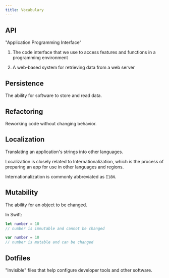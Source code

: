 ```yaml
---
title: Vocabulary
---
```


## API

"Application Programming Interface"

1) The code interface that we use to access features and functions in a
programming environment

2) A web-based system for retrieving data from a web server


## Persistence

The ability for software to store and read data.

## Refactoring

Reworking code without changing behavior.

## Localization

Translating an application's strings into other languages.

Localization is closely related to Internationalization, which is the process of
preparing an app for use in other languages and regions.

Internationalization is commonly abbreviated as `I18N`.

## Mutability

The ability for an object to be changed.

In Swift:

```swift
let number = 10
// number is immutable and cannot be changed

var number = 10
// number is mutable and can be changed
```

## Dotfiles

"Invisible" files that help configure developer tools and other software.
